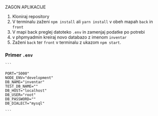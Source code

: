 ZAGON APLIKACIJE

1. Kloniraj repository
2. V terminalu zaženi ``npm install`` ali ``yarn install`` v obeh mapah ``back`` in ``front``
3. V mapi back preglej datoteko ``.env`` in zamenjaj podatke po potrebi
4. v phpmyadmin kreiraj novo databazo z imenom ``inventar``
5. Zaženi ``back`` ter ``front`` v terminalu z ukazom `npm start`.



### Primer ``.env``

````
```

PORT="5000"
NODE_ENV="development"
DB_NAME="inventar"
TEST_DB_NAME=""
DB_HOST="localhost"
DB_USER="root"
DB_PASSWORD=""
DB_DIALECT="mysql"

```
````
